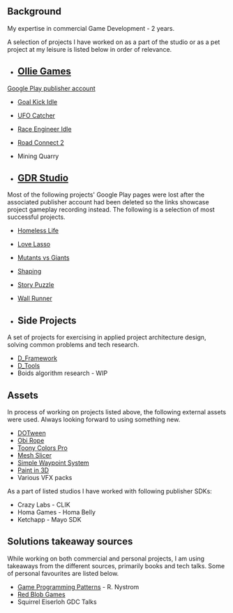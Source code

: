 ## Background

My expertise in commercial Game Development - 2 years.

A selection of projects I have worked on as a part of the studio or as a pet project at my leisure is listed below in 
order of relevance.

- ## [Ollie Games](https://hh.ru/employer/5473508)

[Google Play publisher account](https://play.google.com/store/apps/dev?id=8430734859869948610)

- [Goal Kick Idle](https://play.google.com/store/apps/details?id=com.OllieGames.GoalKickASMR)
- [UFO Catcher](https://play.google.com/store/apps/details?id=com.OllieGames.UFOCatcher)
- [Race Engineer Idle](https://play.google.com/store/apps/details?id=com.OllieGames.RaceEngineerIdle)
- [Road Connect 2](https://play.google.com/store/apps/details?id=com.OllieGames.RoadConnect)
- Mining Quarry

- ## [GDR Studio](https://hh.ru/employer/3269178)

Most of the following projects' Google Play pages were lost after the associated publisher account had been deleted 
so the links showcase project gameplay recording instead. The following is a selection of most successful projects.

   - [Homeless Life](https://youtube.com/shorts/O4ab5Ml8MBU)
   - [Love Lasso](https://youtu.be/WusKZeaDlsI)
   - [Mutants vs Giants](Resources/Images/Mutants_vs_Giants)
   - [Shaping](https://youtu.be/EZ1Y8dZ1bUg)
   - [Story Puzzle](https://youtu.be/vm7-1sYJ4ic)
   - [Wall Runner](https://youtu.be/BH6ZPaDZTJ8)

- ## Side Projects

A set of projects for exercising in applied project architecture design, solving common problems and tech research.

- [D_Framework](https://github.com/WorryWarrior/D_Framework)
- [D_Tools](https://github.com/WorryWarrior/D_Tools)
- Boids algorithm research - WIP

## Assets

In process of working on projects listed above, the following external assets were used. Always looking forward to 
using something new.

- [DOTween](https://assetstore.unity.com/packages/tools/visual-scripting/dotween-pro-32416)
- [Obi Rope](https://assetstore.unity.com/packages/tools/physics/obi-rope-55579)
- [Toony Colors Pro](https://assetstore.unity.com/packages/vfx/shaders/toony-colors-pro-2-8105)
- [Mesh Slicer](https://assetstore.unity.com/packages/tools/modeling/mesh-slicer-59618)
- [Simple Waypoint System](https://assetstore.unity.com/packages/tools/animation/simple-waypoint-system-2506)
- [Paint in 3D](https://assetstore.unity.com/packages/tools/painting/paint-in-3d-26286)
- Various VFX packs

As a part of listed studios I have worked with following publisher SDKs:

- Crazy Labs - CLIK
- Homa Games - Homa Belly
- Ketchapp - Mayo SDK

## Solutions takeaway sources

While working on both commercial and personal projects, I am using takeaways from the different sources,  primarily 
books and tech talks. Some of personal favourites are listed below.

- [Game Programming Patterns](https://gameprogrammingpatterns.com) - R. Nystrom
- [Red Blob Games](https://www.redblobgames.com)
- Squirrel Eiserloh GDC Talks 